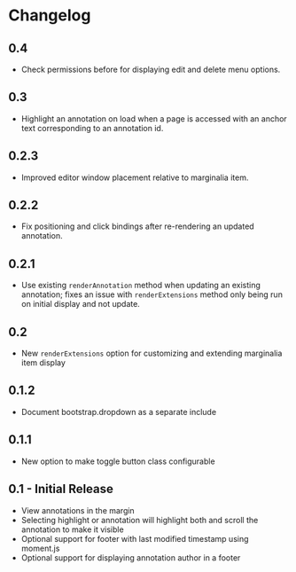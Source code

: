 # Changelog

## 0.4

* Check permissions before for displaying edit and delete menu options.

## 0.3

* Highlight an annotation on load when a page is accessed with an anchor text corresponding to
   an annotation id.

## 0.2.3

* Improved editor window placement relative to marginalia item.

## 0.2.2

* Fix positioning and click bindings after re-rendering an updated annotation.

## 0.2.1

* Use existing `renderAnnotation` method when updating an existing annotation; fixes an
   issue with `renderExtensions` method only being run on initial display and not update.

## 0.2

* New `renderExtensions` option for customizing and extending
   marginalia item display

## 0.1.2

* Document bootstrap.dropdown as a separate include

## 0.1.1

* New option to make toggle button class configurable

## 0.1 - Initial Release

* View annotations in the margin
* Selecting highlight or annotation will highlight both and scroll the
  annotation to make it visible
* Optional support for footer with last modified timestamp using moment.js
* Optional support for displaying annotation author in a footer
